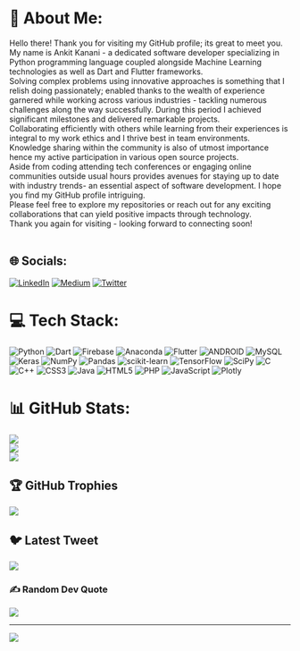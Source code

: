 # 💫 About Me:
Hello there! Thank you for visiting my GitHub profile; its great to meet you. My name is Ankit Kanani - a dedicated software developer specializing in Python programming language coupled alongside Machine Learning technologies as well as Dart and Flutter frameworks. <br>Solving complex problems using innovative approaches is something that I relish doing passionately; enabled thanks to the wealth of experience garnered while working across various industries - tackling numerous challenges along the way successfully. During this period I achieved significant milestones and delivered remarkable projects. <br>Collaborating efficiently with others while learning from their experiences is integral to my work ethics and I thrive best in team environments. Knowledge sharing within the community is also of utmost importance hence my active participation in various open source projects. <br>Aside from coding attending tech conferences or engaging online communities outside usual hours provides avenues for staying up to date with industry trends- an essential aspect of software development. I hope you find my GitHub profile intriguing. <br>Please feel free to explore my repositories or reach out for any exciting collaborations that can yield positive impacts through technology. <br>Thank you again for visiting - looking forward to connecting soon!<br><br>


## 🌐 Socials:
[![LinkedIn](https://img.shields.io/badge/LinkedIn-%230077B5.svg?logo=linkedin&logoColor=white)](https://linkedin.com/in/ankit-kanani-723664217) [![Medium](https://img.shields.io/badge/Medium-12100E?logo=medium&logoColor=white)](https://medium.com/@@ankitkanani2000) [![Twitter](https://img.shields.io/badge/Twitter-%231DA1F2.svg?logo=Twitter&logoColor=white)](https://twitter.com/@ANKIT58361376) 

# 💻 Tech Stack:
![Python](https://img.shields.io/badge/python-3670A0?style=for-the-badge&logo=python&logoColor=ffdd54) ![Dart](https://img.shields.io/badge/dart-%230175C2.svg?style=for-the-badge&logo=dart&logoColor=white) ![Firebase](https://img.shields.io/badge/firebase-%23039BE5.svg?style=for-the-badge&logo=firebase) ![Anaconda](https://img.shields.io/badge/Anaconda-%2344A833.svg?style=for-the-badge&logo=anaconda&logoColor=white) ![Flutter](https://img.shields.io/badge/Flutter-%2302569B.svg?style=for-the-badge&logo=Flutter&logoColor=white) ![ANDROID](https://img.shields.io/badge/android-%2320232a.svg?style=for-the-badge&logo=android&logoColor=%a4c639) ![MySQL](https://img.shields.io/badge/mysql-%2300f.svg?style=for-the-badge&logo=mysql&logoColor=white) ![Keras](https://img.shields.io/badge/Keras-%23D00000.svg?style=for-the-badge&logo=Keras&logoColor=white) ![NumPy](https://img.shields.io/badge/numpy-%23013243.svg?style=for-the-badge&logo=numpy&logoColor=white) ![Pandas](https://img.shields.io/badge/pandas-%23150458.svg?style=for-the-badge&logo=pandas&logoColor=white) ![scikit-learn](https://img.shields.io/badge/scikit--learn-%23F7931E.svg?style=for-the-badge&logo=scikit-learn&logoColor=white) ![TensorFlow](https://img.shields.io/badge/TensorFlow-%23FF6F00.svg?style=for-the-badge&logo=TensorFlow&logoColor=white) ![SciPy](https://img.shields.io/badge/SciPy-%230C55A5.svg?style=for-the-badge&logo=scipy&logoColor=%white) ![C](https://img.shields.io/badge/c-%2300599C.svg?style=for-the-badge&logo=c&logoColor=white) ![C++](https://img.shields.io/badge/c++-%2300599C.svg?style=for-the-badge&logo=c%2B%2B&logoColor=white) ![CSS3](https://img.shields.io/badge/css3-%231572B6.svg?style=for-the-badge&logo=css3&logoColor=white) ![Java](https://img.shields.io/badge/java-%23ED8B00.svg?style=for-the-badge&logo=java&logoColor=white) ![HTML5](https://img.shields.io/badge/html5-%23E34F26.svg?style=for-the-badge&logo=html5&logoColor=white) ![PHP](https://img.shields.io/badge/php-%23777BB4.svg?style=for-the-badge&logo=php&logoColor=white) ![JavaScript](https://img.shields.io/badge/javascript-%23323330.svg?style=for-the-badge&logo=javascript&logoColor=%23F7DF1E) ![Plotly](https://img.shields.io/badge/Plotly-%233F4F75.svg?style=for-the-badge&logo=plotly&logoColor=white)
# 📊 GitHub Stats:
![](https://github-readme-stats.vercel.app/api?username=ankitkanani02&theme=dark&hide_border=false&include_all_commits=false&count_private=false)<br/>
![](https://github-readme-streak-stats.herokuapp.com/?user=ankitkanani02&theme=dark&hide_border=false)<br/>
![](https://github-readme-stats.vercel.app/api/top-langs/?username=ankitkanani02&theme=dark&hide_border=false&include_all_commits=false&count_private=false&layout=compact)

## 🏆 GitHub Trophies
![](https://github-profile-trophy.vercel.app/?username=ankitkanani02&theme=radical&no-frame=false&no-bg=true&margin-w=4)

## 🐦 Latest Tweet
[![](https://gtce.itsvg.in/api?username=@ANKIT58361376)](https://github.com/VishwaGauravIn/github-twitter-card-embed)

### ✍️ Random Dev Quote
![](https://quotes-github-readme.vercel.app/api?type=horizontal&theme=radical)

---
[![](https://visitcount.itsvg.in/api?id=ankitkanani02&icon=0&color=0)](https://visitcount.itsvg.in)

<!-- Proudly created with GPRM ( https://gprm.itsvg.in ) -->
